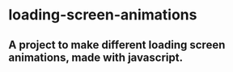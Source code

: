 # loading-screen-animations

## A project to make different loading screen animations, made with javascript.
